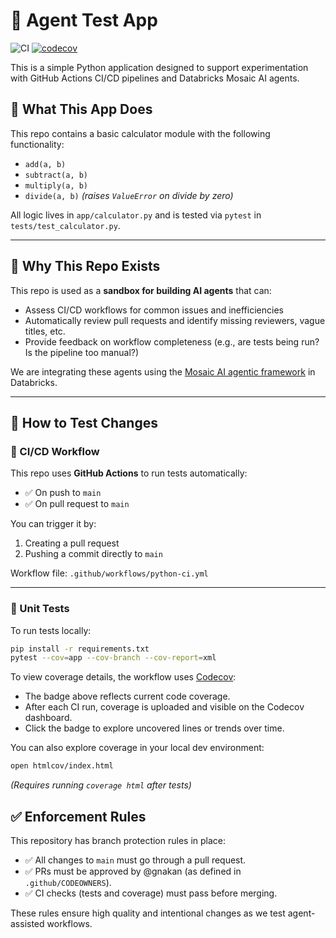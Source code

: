 # 🧪 Agent Test App


![CI](https://github.com/BlueprintTechnologies/agent-test-app-1/actions/workflows/python-ci.yml/badge.svg)
[![codecov](https://codecov.io/gh/BlueprintTechnologies/agent-test-app-1/branch/main/graph/badge.svg)](https://codecov.io/gh/BlueprintTechnologies/agent-test-app-1)

This is a simple Python application designed to support experimentation with GitHub Actions CI/CD pipelines and Databricks Mosaic AI agents.

## 🧰 What This App Does

This repo contains a basic calculator module with the following functionality:

- `add(a, b)`
- `subtract(a, b)`
- `multiply(a, b)`
- `divide(a, b)` *(raises `ValueError` on divide by zero)*

All logic lives in `app/calculator.py` and is tested via `pytest` in `tests/test_calculator.py`.

---

## 🧠 Why This Repo Exists

This repo is used as a **sandbox for building AI agents** that can:

- Assess CI/CD workflows for common issues and inefficiencies
- Automatically review pull requests and identify missing reviewers, vague titles, etc.
- Provide feedback on workflow completeness (e.g., are tests being run? Is the pipeline too manual?)

We are integrating these agents using the [Mosaic AI agentic framework](https://learn.microsoft.com/en-us/azure/databricks/generative-ai/tutorials/agent-framework-notebook) in Databricks.

---

## 🚦 How to Test Changes

### 🧪 CI/CD Workflow

This repo uses **GitHub Actions** to run tests automatically:

- ✅ On push to `main`
- ✅ On pull request to `main`

You can trigger it by:
1. Creating a pull request
2. Pushing a commit directly to `main`

Workflow file: `.github/workflows/python-ci.yml`

---

### 🧪 Unit Tests

To run tests locally:

```bash
pip install -r requirements.txt
pytest --cov=app --cov-branch --cov-report=xml
```

To view coverage details, the workflow uses [Codecov](https://codecov.io/gh/BlueprintTechnologies/agent-test-app-1):
- The badge above reflects current code coverage.
- After each CI run, coverage is uploaded and visible on the Codecov dashboard.
- Click the badge to explore uncovered lines or trends over time.

You can also explore coverage in your local dev environment:
```bash
open htmlcov/index.html
```

*(Requires running `coverage html` after tests)*

## ✅ Enforcement Rules

This repository has branch protection rules in place:

- ✅ All changes to `main` must go through a pull request.
- ✅ PRs must be approved by @gnakan (as defined in `.github/CODEOWNERS`).
- ✅ CI checks (tests and coverage) must pass before merging.

These rules ensure high quality and intentional changes as we test agent-assisted workflows.